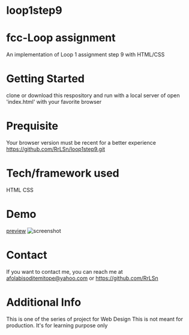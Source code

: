 # loop1step9
# fcc-Loop assignment
An implementation of Loop 1 assignment step 9 with HTML/CSS

# Getting Started
clone or download this respository and run with a local server of open 'index.html' with your favorite browser

# Prequisite
Your browser version must be recent for a better experience https://github.com/RrLSn/loop1step9.git

# Tech/framework used
HTML
CSS

# Demo
[preview](https://rawcdn.githack.com/RrLSn/loop1step8/0d5bb1a43f42e2dedb47e08a87076511280c75e3/index.html)
![screenshot](./media/Screenshot%202022-11-02%20180013.png)

# Contact
If you want to contact me, you can reach me at
afolabisoditemitope@yahoo.com or
https://github.com/RrLSn

# Additional Info
This is one of the series of project for Web Design
This is not meant for production. It's for learning purpose only
